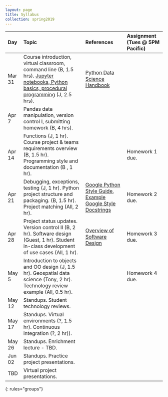 ```yaml
---
layout: page
title: Syllabus
collection: spring2019
---
```


| Day      | Topic                                                         | References       | Assignment (Tues @ 5PM Pacific)    |
|:----------|:----------------|:---------------|:-------------------|
|Mar 31     | Course introduction, virtual classroom, command line (B, 1.5 hrs). [Jupyter notebooks, Python basics, procedural programming](https://github.com/UWSEDS/LectureNotes/tree/master/week_1) (J, 2.5 hrs). | [Python Data Science Handbook](https://jakevdp.github.io/PythonDataScienceHandbook/) | |
|Apr 7      | Pandas data manipulation, version control I, submitting homework (B, 4 hrs). |  |  |
|Apr 14     | Functions (J, 1 hr). Course project & teams requirements overview (B, 1.5 hr). Programming style and documentation (B , 1 hr).  |  | Homework 1 due. |
|Apr 21     | Debugging, exceptions, testing (J, 1 hr). Python project structure and packaging. (B, 1.5 hr). Project matching (All, 2 hr). | [Google Python Style Guide](https://google.github.io/styleguide/pyguide.html), [Example Google Style Docstrings](http://sphinxcontrib-napoleon.readthedocs.io/en/latest/example_google.html)          | Homework 2 due. |
|Apr 28     |  Project status updates. Version control II (B, 2 hr). Software design (Guest, 1 hr). Student in-class development of use cases (All, 1 hr).      | [Overview of Software Design](https://en.wikipedia.org/wiki/Software_design) | Homework 3 due. |
|May 5     | Introduction to objects and OO design (J, 1.5 hr). Geospatial data science (Tony, 2 hr). Technology review example (All, 0.5 hr). |  | Homework 4 due. |
|May 12     | Standups. Student technology reviews.  | |  |
|May 17     | Standups.  Virtual environments (?, 1.5 hr). Continuous integration (?, 2 hr)). | | |
|May 26     | Standups. Enrichment lecture - TBD.  | |  |
|Jun 02     | Standups. Practice project presentations. | |  |
|TBD     | Virtual project presentations.  |  |  |
{: rules="groups"}
